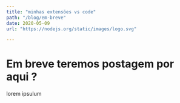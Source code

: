 ```yaml
---
title: "minhas extensões vs code"
path: "/blog/em-breve"
date: 2020-05-09
url: "https://nodejs.org/static/images/logo.svg"

---
```


# Em breve teremos postagem por aqui ?

lorem ipsulum